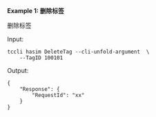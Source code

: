 **Example 1: 删除标签**

删除标签

Input: 

```
tccli hasim DeleteTag --cli-unfold-argument  \
    --TagID 100101
```

Output: 
```
{
    "Response": {
        "RequestId": "xx"
    }
}
```

